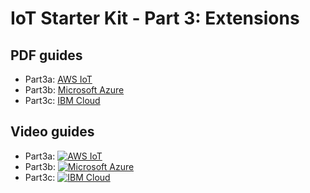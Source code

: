 # IoT Starter Kit - Part 3: Extensions

## PDF guides

* Part3a: [AWS IoT](https://github.com/iqrfsdk/iot-starter-kit/tree/master/install/pdf/iqrf-part3a.pdf)
* Part3b: [Microsoft Azure](https://github.com/iqrfsdk/iot-starter-kit/tree/master/install/pdf/iqrf-part3b.pdf)
* Part3c: [IBM Cloud](https://github.com/iqrfsdk/iot-starter-kit/tree/master/install/pdf/iqrf-part3c.pdf)

## Video guides

* Part3a: [![AWS IoT](https://img.youtube.com/vi/tG-808hIB20/0.jpg)](https://www.youtube.com/watch?v=tG-808hIB20 "Part3: AWS IoT")
* Part3b: [![Microsoft Azure](https://img.youtube.com/vi/rSLF7TP4iQ0/0.jpg)](https://www.youtube.com/watch?v=rSLF7TP4iQ0 "Part3b: Microsoft Azure")
* Part3c: [![IBM Cloud](https://img.youtube.com/vi/wka40rh9ZUc/0.jpg)](https://www.youtube.com/watch?v=wka40rh9ZUc "Part3c: IBM Cloud")

